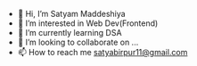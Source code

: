 - 👋 Hi, I’m Satyam Maddeshiya  
- 👀 I’m interested in Web Dev(Frontend)
- 🌱 I’m currently learning DSA
- 💞️ I’m looking to collaborate on ...
- 📫 How to reach me satyabirpur11@gmail.com

<!---
satyam2200/satyam2200 is a ✨ special ✨ repository because its `README.md` (this file) appears on your GitHub profile.
You can click the Preview link to take a look at your changes.
--->
